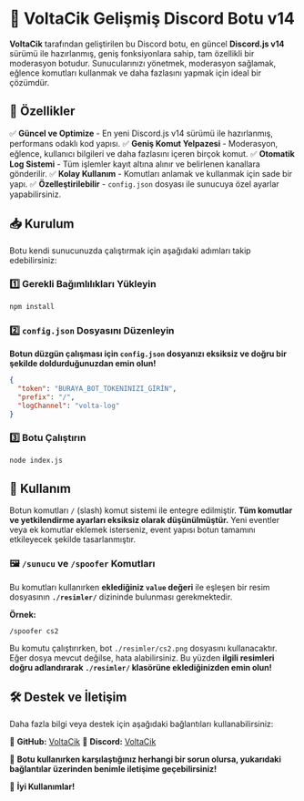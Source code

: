 # 🚀 VoltaCik Gelişmiş Discord Botu v14

**VoltaCik** tarafından geliştirilen bu Discord botu, en güncel **Discord.js v14** sürümü ile hazırlanmış, geniş fonksiyonlara sahip, tam özellikli bir moderasyon botudur. Sunucularınızı yönetmek, moderasyon sağlamak, eğlence komutları kullanmak ve daha fazlasını yapmak için ideal bir çözümdür.

## 🎯 Özellikler

✅ **Güncel ve Optimize** - En yeni Discord.js v14 sürümü ile hazırlanmış, performans odaklı kod yapısı.
✅ **Geniş Komut Yelpazesi** - Moderasyon, eğlence, kullanıcı bilgileri ve daha fazlasını içeren birçok komut.
✅ **Otomatik Log Sistemi** - Tüm işlemler kayıt altına alınır ve belirlenen kanallara gönderilir.
✅ **Kolay Kullanım** - Komutları anlamak ve kullanmak için sade bir yapı.
✅ **Özelleştirilebilir** - `config.json` dosyası ile sunucuya özel ayarlar yapabilirsiniz.

## 📥 Kurulum

Botu kendi sunucunuzda çalıştırmak için aşağıdaki adımları takip edebilirsiniz:

### 1️⃣ Gerekli Bağımlılıkları Yükleyin
```sh
npm install
```

### 2️⃣ `config.json` Dosyasını Düzenleyin
**Botun düzgün çalışması için `config.json` dosyanızı eksiksiz ve doğru bir şekilde doldurduğunuzdan emin olun!**

```json
{
  "token": "BURAYA_BOT_TOKENINIZI_GİRİN",
  "prefix": "/",
  "logChannel": "volta-log"
}
```

### 3️⃣ Botu Çalıştırın
```sh
node index.js
```

## 📌 Kullanım
Botun komutları `/` (slash) komut sistemi ile entegre edilmiştir. **Tüm komutlar ve yetkilendirme ayarları eksiksiz olarak düşünülmüştür.** Yeni eventler veya ek komutlar eklemek isterseniz, event yapısı botun tamamını etkileyecek şekilde tasarlanmıştır.

### 🖼️ `/sunucu` ve `/spoofer` Komutları
Bu komutları kullanırken **eklediğiniz `value` değeri** ile eşleşen bir resim dosyasının **`./resimler/`** dizininde bulunması gerekmektedir.

**Örnek:**
```
/spoofer cs2
```
Bu komutu çalıştırırken, bot `./resimler/cs2.png` dosyasını kullanacaktır. Eğer dosya mevcut değilse, hata alabilirsiniz. Bu yüzden **ilgili resimleri doğru adlandırarak `./resimler/` klasörüne eklediğinizden emin olun!**

## 🛠️ Destek ve İletişim
Daha fazla bilgi veya destek için aşağıdaki bağlantıları kullanabilirsiniz:

🔗 **GitHub:** [VoltaCik](https://github.com/voltacik/)
🔗 **Discord:** [VoltaCik](https://discord.com/users/voltacik)

🎉 **Botu kullanırken karşılaştığınız herhangi bir sorun olursa, yukarıdaki bağlantılar üzerinden benimle iletişime geçebilirsiniz!**

🚀 **İyi Kullanımlar!**

